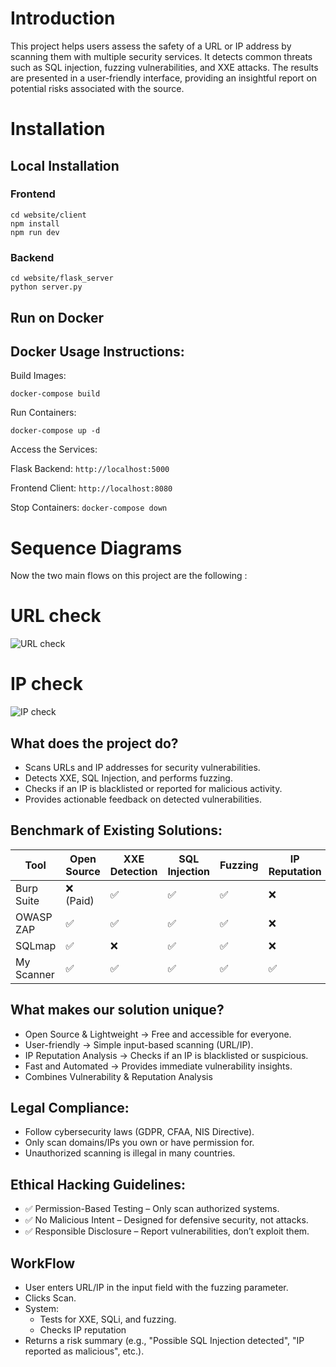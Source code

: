 # Introduction 
This project helps users assess the safety of a URL or IP address by scanning them with multiple security services. 
It detects common threats such as SQL injection, fuzzing vulnerabilities, and XXE attacks. The results are presented in a user-friendly interface, providing an insightful report on potential risks associated with the source.

# Installation

## Local Installation

### Frontend
```cd website/client```  
```npm install```  
```npm run dev```  

### Backend
```cd website/flask_server```  
```python server.py``` 

## Run on Docker

## Docker Usage Instructions:
Build Images:

```docker-compose build```  

Run Containers:

```docker-compose up -d```  

Access the Services:

Flask Backend: ```http://localhost:5000```

Frontend Client: ```http://localhost:8080```

Stop Containers: 
```docker-compose down```

# Sequence Diagrams 
Now the two main flows on this project are the following : 

# URL check
![URL check](https://github.com/JosephEboue/scanWebsite/blob/DevYH/sequenceDiagrams/Sequance%20diagram%201%20.drawio.png)


# IP check
![IP check](https://github.com/JosephEboue/scanWebsite/blob/DevYH/sequenceDiagrams/Sequance%20diagram%202.drawio.png)


## What does the project do?
- Scans URLs and IP addresses for security vulnerabilities.
- Detects XXE, SQL Injection, and performs fuzzing.
- Checks if an IP is blacklisted or reported for malicious activity.
- Provides actionable feedback on detected vulnerabilities.

## Benchmark of Existing Solutions:

| Tool         | Open Source   | XXE Detection | SQL Injection | Fuzzing | IP Reputation | Ease of Use |
|-------------|--------------|---------------|--------------|---------|--------------|------------|
| Burp Suite  | ❌ (Paid)     | ✅            | ✅           | ✅      | ❌           | Medium     |
| OWASP ZAP   | ✅            | ✅            | ✅           | ✅      | ❌           | Medium     |
| SQLmap      | ✅            | ❌            | ✅           | ✅      | ❌           | Hard       |
| My Scanner  | ✅            | ✅            | ✅           | ✅      | ✅           | Easy       |



## What makes our solution unique?
- Open Source & Lightweight → Free and accessible for everyone.
- User-friendly → Simple input-based scanning (URL/IP).
- IP Reputation Analysis → Checks if an IP is blacklisted or suspicious.
- Fast and Automated → Provides immediate vulnerability insights.
- Combines Vulnerability & Reputation Analysis


## Legal Compliance:
- Follow cybersecurity laws (GDPR, CFAA, NIS Directive).
- Only scan domains/IPs you own or have permission for.
- Unauthorized scanning is illegal in many countries.

## Ethical Hacking Guidelines:
- ✅ Permission-Based Testing – Only scan authorized systems.
- ✅ No Malicious Intent – Designed for defensive security, not attacks.
- ✅ Responsible Disclosure – Report vulnerabilities, don’t exploit them.


## WorkFlow
- User enters URL/IP in the input field with the fuzzing parameter.
- Clicks Scan.
- System:
    - Tests for XXE, SQLi, and fuzzing.
	- Checks IP reputation
- Returns a risk summary (e.g., "Possible SQL Injection detected", "IP reported as malicious", etc.).


